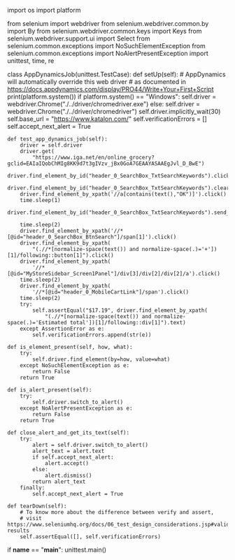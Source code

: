 import os
import platform

from selenium import webdriver
from selenium.webdriver.common.by import By
from selenium.webdriver.common.keys import Keys
from selenium.webdriver.support.ui import Select
from selenium.common.exceptions import NoSuchElementException
from selenium.common.exceptions import NoAlertPresentException
import unittest, time, re


class AppDynamicsJob(unittest.TestCase):
    def setUp(self):
        # AppDynamics will automatically override this web driver
        # as documented in https://docs.appdynamics.com/display/PRO44/Write+Your+First+Script
        print(platform.system())
        if platform.system() == "Windows":
            self.driver = webdriver.Chrome("./../driver/chromedriver.exe")
        else:
            self.driver = webdriver.Chrome("./../driver/chromedriver")
        self.driver.implicitly_wait(30)
        self.base_url = "https://www.katalon.com/"
        self.verificationErrors = []
        self.accept_next_alert = True

    def test_app_dynamics_job(self):
        driver = self.driver
        driver.get(
            "https://www.iga.net/en/online_grocery?gclid=EAIaIQobChMIg8KK9d7t3gIVzv_jBx0GoA7GEAAYASAAEgJvl_D_BwE")
        driver.find_element_by_id("header_0_SearchBox_TxtSearchKeywords").click()
        driver.find_element_by_id("header_0_SearchBox_TxtSearchKeywords").clear()
        driver.find_element_by_xpath('//a[contains(text(),"OK")]').click()
        time.sleep(1)
        driver.find_element_by_id("header_0_SearchBox_TxtSearchKeywords").send_keys("coffee")

        time.sleep(2)
        driver.find_element_by_xpath('//*[@id="header_0_SearchBox_BtnSearch"]/span[1]').click()
        driver.find_element_by_xpath(
            "(.//*[normalize-space(text()) and normalize-space(.)='+'])[1]/following::button[1]").click()
        driver.find_element_by_xpath(
            '//*[@id="MyStoreSidebar_Screen1Panel"]/div[3]/div[2]/div[2]/a').click()
        time.sleep(2)
        driver.find_element_by_xpath(
            '//*[@id="header_0_MobileCartLink"]/span').click()
        time.sleep(2)
        try:
            self.assertEqual("$17.19", driver.find_element_by_xpath(
                "(.//*[normalize-space(text()) and normalize-space(.)='Estimated total'])[1]/following::div[1]").text)
        except AssertionError as e:
            self.verificationErrors.append(str(e))

    def is_element_present(self, how, what):
        try:
            self.driver.find_element(by=how, value=what)
        except NoSuchElementException as e:
            return False
        return True

    def is_alert_present(self):
        try:
            self.driver.switch_to_alert()
        except NoAlertPresentException as e:
            return False
        return True

    def close_alert_and_get_its_text(self):
        try:
            alert = self.driver.switch_to_alert()
            alert_text = alert.text
            if self.accept_next_alert:
                alert.accept()
            else:
                alert.dismiss()
            return alert_text
        finally:
            self.accept_next_alert = True

    def tearDown(self):
        # To know more about the difference between verify and assert,
        # visit https://www.seleniumhq.org/docs/06_test_design_considerations.jsp#validating-results
        self.assertEqual([], self.verificationErrors)


if __name__ == "__main__":
    unittest.main()
